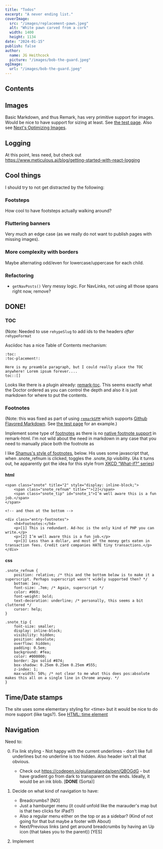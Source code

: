 ```yaml
---
title: "Todos"
excerpt: "A never ending list."
coverImage:
  src: "/images/replacement-pawn.jpeg"
  alt: "White pawn carved from a cork"
  width: 1400
  height: 1134
date: "2024-01-15"
publish: false
author:
  name: JG Heithcock
  picture: "/images/bob-the-guard.jpeg"
ogImage:
  url: "/images/bob-the-guard.jpeg"
---
```


## Contents

[The TOC will go here]: #

## Images

Basic Markdown, and thus Remark, has very primitive support for images. Would be nice to have support for sizing at least. See [the test page](test). Also see [Next's Optimizing Images](https://nextjs.org/docs/pages/building-your-application/optimizing/images).

## Logging

At this point, less need, but check out https://www.meticulous.ai/blog/getting-started-with-react-logging

## Cool things

I should try to not get distracted by the following:

### Footsteps

How cool to have footsteps actually walking around?

### Fluttering banners

Very much an edge case (as we really do not want to publish pages with missing images).

### More complexity with borders

Maybe alternating odd/even for lowercase/uppercase for each child.

### Refactoring

- `getNavPosts()` Very messy logic. For NavLinks, not using all those spans right now, remove?

## DONE!

### TOC

(Note: Needed to use `rehypeSlug` to add ids to the headers _after_ `rehypeFormat`

Asciidoc has a nice Table of Contents mechanism:

```
:toc:
:toc-placement!:

Here is my preamble paragraph, but I could really place the TOC anywhere! Lorem ipsum forever....
toc::[]
```

Looks like there is a plugin already: [remark-toc](https://github.com/remarkjs/remark-toc). This seems exactly what the Doctor ordered as you can control the depth and also it is just markdown for where to put the contents.

### Footnotes

(Note: this was fixed as part of using [`remarkGFM`](https://github.com/remarkjs/remark-gfm) which supports [Github Flavored Markdown](https://github.github.com/gfm). See [the test page](test#footnotes) for an example.)

Implement some type of [footnotes](<https://en.wikipedia.org/wiki/Note_(typography)>) as there is no [native footnote support](https://www.markdownguide.org/cheat-sheet/) in remark-html. I'm not wild about the need in markdown in any case that you need to manually place both the footnote as

I like [Shamus's style of footnotes](https://www.shamusyoung.com/twentysidedtale/?p=53140), below. His uses some javascript that, when .snote_refnum is clicked, toggles the .snote_tip visibility. (As it turns out, he apparently got the idea for this style from [XKCD “What-if?” series](https://what-if.xkcd.com/96/))

#### html

```
<span class="snote" title="2" style="display: inline-block;">
    <span class="snote_refnum" title="">[2]</span>
    <span class="snote_tip" id="snote_1">I’m well aware this is a fun job.</span>
</span>

<!-- and then at the bottom -->

<div class="entry-footnotes">
    <h4>Footnotes:</h4>
    <p>[1] This is redundant. Ad-hoc is the only kind of PHP you can write.</p>
    <p>[2] I’m well aware this is a fun job.</p>
    <p>[3] Less than a dollar, and most of the money gets eaten in transaction fees. Credit card companies HATE tiny transactions.</p>
</div>
```

#### css

```
.snote_refnum {
    position: relative; /* this and the bottom below is to make it a superscript. Perhaps superscript wasn't widely supported then? */
    bottom: 1ex;
    font-size: .7em; /* Again, superscript */
    color: #069;
    font-weight: bold;
    text-decoration: underline; /* personally, this seems a bit cluttered */
    cursor: help;
}

.snote_tip {
    font-size: smaller;
    display: inline-block;
    visibility: hidden;
    position: absolute;
    overflow: hidden;
    padding: 0.5em;
    background: #fea;
    color: #000000;
    border: 2px solid #874;
    box-shadow: 0.25em 0.25em 0.25em #555;
    z-index: 1;
    max-width: 50%; /* not clear to me what this does pos:absolute makes this all on a single line in Chrome anyway. */
}
```

## Time/Date stamps

The site uses some elementary styling for \<time> but it would be nice to do more support (like tags?). See [HTML: time element](https://developer.mozilla.org/en-US/docs/Web/HTML/Element/time)

## Navigation

Need to:

0. Fix link styling - Not happy with the current underlines - don't like full underlines but no underline is too hidden. Also header isn't all that obvious.
   - Check out https://codepen.io/giuliamalaroda/pen/QBOGdG - but have gradient go from dark to transparent on the ends. Ideally, it would be an ink blob. [**DONE** (Sorta)]
1. Decide on what kind of navigation to have:

   - Breadcrumbs? [NO]
   - Just a hamburger menu (it could unfold like the marauder's map but is that two clicks for iPad?)
   - Also a regular menu either on the top or as a sidebar? (Kind of not going for that but maybe a footer with About)
   - Next/Previous links (and get around breadcrumbs by having an Up icon (that takes you to the parent)) [YES]

2. Implement
